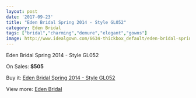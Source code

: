 ```yaml
---
layout: post
date: '2017-09-23'
title: "Eden Bridal Spring 2014 - Style GL052"
category: Eden Bridal
tags: ["bridal","charming","demure","elegant","gowns"]
image: http://www.idealgown.com/6634-thickbox_default/eden-bridal-spring-2014-style-gl052.jpg
---
```

Eden Bridal Spring 2014 - Style GL052

On Sales: **$505**
<a href="https://www.idealgown.com/en/eden-bridal/2867-eden-bridal-spring-2014-style-gl052.html"><amp-img layout="responsive" width="600" height="600" src="//www.idealgown.com/6634-thickbox_default/eden-bridal-spring-2014-style-gl052.jpg" alt="Eden Bridal Spring 2014 - Style GL052 0" /></a>
<a href="https://www.idealgown.com/en/eden-bridal/2867-eden-bridal-spring-2014-style-gl052.html"><amp-img layout="responsive" width="600" height="600" src="//www.idealgown.com/6637-thickbox_default/eden-bridal-spring-2014-style-gl052.jpg" alt="Eden Bridal Spring 2014 - Style GL052 1" /></a>
<a href="https://www.idealgown.com/en/eden-bridal/2867-eden-bridal-spring-2014-style-gl052.html"><amp-img layout="responsive" width="600" height="600" src="//www.idealgown.com/6636-thickbox_default/eden-bridal-spring-2014-style-gl052.jpg" alt="Eden Bridal Spring 2014 - Style GL052 2" /></a>
<a href="https://www.idealgown.com/en/eden-bridal/2867-eden-bridal-spring-2014-style-gl052.html"><amp-img layout="responsive" width="600" height="600" src="//www.idealgown.com/6635-thickbox_default/eden-bridal-spring-2014-style-gl052.jpg" alt="Eden Bridal Spring 2014 - Style GL052 3" /></a>

Buy it: [Eden Bridal Spring 2014 - Style GL052](https://www.idealgown.com/en/eden-bridal/2867-eden-bridal-spring-2014-style-gl052.html "Eden Bridal Spring 2014 - Style GL052")

View more: [Eden Bridal](https://www.idealgown.com/en/34-eden-bridal "Eden Bridal")